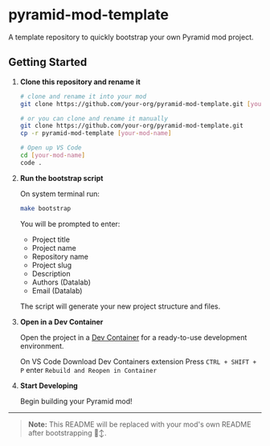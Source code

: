 # pyramid-mod-template

A template repository to quickly bootstrap your own Pyramid mod project.

## Getting Started

1. **Clone this repository and rename it**

    ```bash
    # clone and rename it into your mod
    git clone https://github.com/your-org/pyramid-mod-template.git [your-mod-name]

    # or you can clone and rename it manually
    git clone https://github.com/your-org/pyramid-mod-template.git
    cp -r pyramid-mod-template [your-mod-name]

    # Open up VS Code
    cd [your-mod-name]
    code .
    ```

2. **Run the bootstrap script**

    On system terminal run:

    ```bash
    make bootstrap
    ```
    You will be prompted to enter:

    - Project title
    - Project name
    - Repository name
    - Project slug
    - Description
    - Authors (Datalab)
    - Email (Datalab)

    The script will generate your new project structure and files.

3. **Open in a Dev Container**

    Open the project in a [Dev Container](https://containers.dev/) for a ready-to-use development environment.

    On VS Code Download Dev Containers extension
    Press `CTRL + SHIFT + P` enter `Rebuild and Reopen in Container`

4. **Start Developing**

    Begin building your Pyramid mod!

---

> **Note:** This README will be replaced with your mod's own README after bootstrapping 🙂‍↕️.

